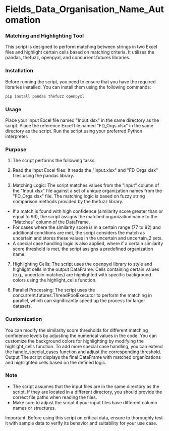 # Fields_Data_Organisation_Name_Automation

### Matching and Highlighting Tool
This script is designed to perform matching between strings in two Excel files and highlight certain cells based on matching criteria. It utilizes the pandas, thefuzz, openpyxl, and concurrent.futures libraries.

### Installation
Before running the script, you need to ensure that you have the required libraries installed. You can install them using the following commands:

```bash
pip install pandas thefuzz openpyxl
```

### Usage
Place your input Excel file named "Input.xlsx" in the same directory as the script.
Place the reference Excel file named "FD_Orgs.xlsx" in the same directory as the script.
Run the script using your preferred Python interpreter.

### Purpose
1. The script performs the following tasks:

2. Read the input Excel files: It reads the "Input.xlsx" and "FD_Orgs.xlsx" files using the pandas library.

3. Matching Logic: The script matches values from the "Input" column of the "Input.xlsx" file against a set of unique organization names from the "FD_Orgs.xlsx" file. The matching logic is based on fuzzy string comparison methods provided by the thefuzz library.
  * If a match is found with high confidence (similarity score greater than or equal to 93), the script assigns the matched organization name to the "Matches" column of the DataFrame.
  * For cases where the similarity score is in a certain range (77 to 92) and additional conditions are met, the script considers the match as uncertain and stores these values in the uncertain and uncertain_2 sets.
  * A special case handling logic is also applied, where if a certain similarity score threshold is met, the script assigns a predefined organization name.

7. Highlighting Cells: The script uses the openpyxl library to style and highlight cells in the output DataFrame. Cells containing certain values (e.g., uncertain matches) are highlighted with specific background colors using the highlight_cells function.

6. Parallel Processing: The script uses the concurrent.futures.ThreadPoolExecutor to perform the matching in parallel, which can significantly speed up the process for larger datasets.

### Customization
You can modify the similarity score thresholds for different matching confidence levels by adjusting the numerical values in the code.
You can customize the background colors for highlighting by modifying the highlight_cells function.
To add more special case handling, you can extend the handle_special_cases function and adjust the corresponding threshold.
Output
The script displays the final DataFrame with matched organizations and highlighted cells based on the defined logic.

### Note
+ The script assumes that the input files are in the same directory as the script. If they are located in a different directory, you should provide the correct file paths when reading the files.
+ Make sure to adjust the script if your input files have different column names or structures.
  
Important: Before using this script on critical data, ensure to thoroughly test it with sample data to verify its behavior and suitability for your use case.
